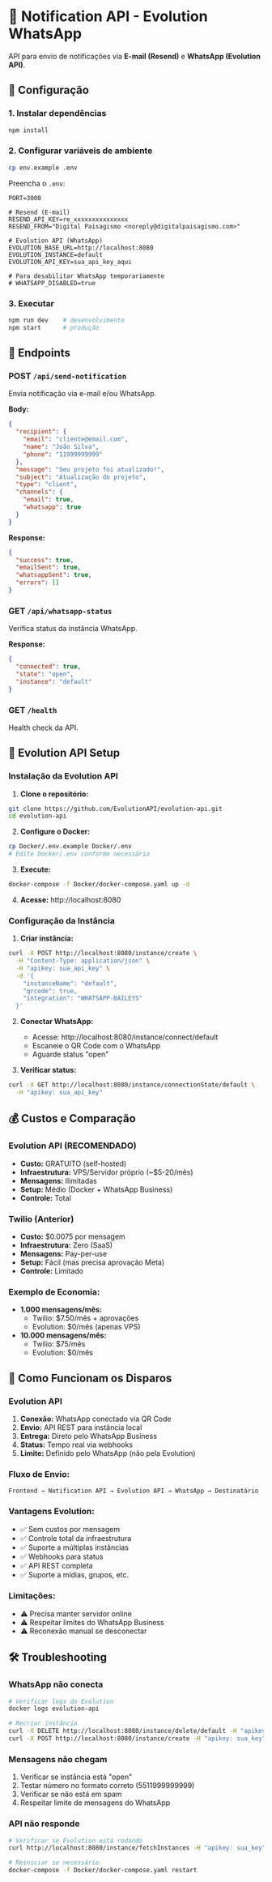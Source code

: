 # 📱 Notification API - Evolution WhatsApp

API para envio de notificações via **E-mail (Resend)** e **WhatsApp (Evolution API)**.

## 🚀 Configuração

### 1. Instalar dependências
```bash
npm install
```

### 2. Configurar variáveis de ambiente
```bash
cp env.example .env
```

Preencha o `.env`:
```env
PORT=3000

# Resend (E-mail)
RESEND_API_KEY=re_xxxxxxxxxxxxxxx
RESEND_FROM="Digital Paisagismo <noreply@digitalpaisagismo.com>"

# Evolution API (WhatsApp)
EVOLUTION_BASE_URL=http://localhost:8080
EVOLUTION_INSTANCE=default
EVOLUTION_API_KEY=sua_api_key_aqui

# Para desabilitar WhatsApp temporariamente
# WHATSAPP_DISABLED=true
```

### 3. Executar
```bash
npm run dev    # desenvolvimento
npm start      # produção
```

## 📡 Endpoints

### POST `/api/send-notification`
Envia notificação via e-mail e/ou WhatsApp.

**Body:**
```json
{
  "recipient": {
    "email": "cliente@email.com",
    "name": "João Silva", 
    "phone": "11999999999"
  },
  "message": "Seu projeto foi atualizado!",
  "subject": "Atualização do projeto",
  "type": "client",
  "channels": {
    "email": true,
    "whatsapp": true
  }
}
```

**Response:**
```json
{
  "success": true,
  "emailSent": true,
  "whatsappSent": true,
  "errors": []
}
```

### GET `/api/whatsapp-status`
Verifica status da instância WhatsApp.

**Response:**
```json
{
  "connected": true,
  "state": "open",
  "instance": "default"
}
```

### GET `/health`
Health check da API.

## 🔧 Evolution API Setup

### Instalação da Evolution API

1. **Clone o repositório:**
```bash
git clone https://github.com/EvolutionAPI/evolution-api.git
cd evolution-api
```

2. **Configure o Docker:**
```bash
cp Docker/.env.example Docker/.env
# Edite Docker/.env conforme necessário
```

3. **Execute:**
```bash
docker-compose -f Docker/docker-compose.yaml up -d
```

4. **Acesse:** http://localhost:8080

### Configuração da Instância

1. **Criar instância:**
```bash
curl -X POST http://localhost:8080/instance/create \
  -H "Content-Type: application/json" \
  -H "apikey: sua_api_key" \
  -d '{
    "instanceName": "default",
    "qrcode": true,
    "integration": "WHATSAPP-BAILEYS"
  }'
```

2. **Conectar WhatsApp:**
   - Acesse: http://localhost:8080/instance/connect/default
   - Escaneie o QR Code com o WhatsApp
   - Aguarde status "open"

3. **Verificar status:**
```bash
curl -X GET http://localhost:8080/instance/connectionState/default \
  -H "apikey: sua_api_key"
```

## 💰 Custos e Comparação

### Evolution API (RECOMENDADO)
- **Custo:** GRATUITO (self-hosted)
- **Infraestrutura:** VPS/Servidor próprio (~$5-20/mês)
- **Mensagens:** Ilimitadas
- **Setup:** Médio (Docker + WhatsApp Business)
- **Controle:** Total

### Twilio (Anterior)
- **Custo:** $0.0075 por mensagem
- **Infraestrutura:** Zero (SaaS)
- **Mensagens:** Pay-per-use
- **Setup:** Fácil (mas precisa aprovação Meta)
- **Controle:** Limitado

### Exemplo de Economia:
- **1.000 mensagens/mês:**
  - Twilio: $7.50/mês + aprovações
  - Evolution: $0/mês (apenas VPS)
- **10.000 mensagens/mês:**
  - Twilio: $75/mês
  - Evolution: $0/mês

## 🔄 Como Funcionam os Disparos

### Evolution API
1. **Conexão:** WhatsApp conectado via QR Code
2. **Envio:** API REST para instância local
3. **Entrega:** Direto pelo WhatsApp Business
4. **Status:** Tempo real via webhooks
5. **Limite:** Definido pelo WhatsApp (não pela Evolution)

### Fluxo de Envio:
```
Frontend → Notification API → Evolution API → WhatsApp → Destinatário
```

### Vantagens Evolution:
- ✅ Sem custos por mensagem
- ✅ Controle total da infraestrutura  
- ✅ Suporte a múltiplas instâncias
- ✅ Webhooks para status
- ✅ API REST completa
- ✅ Suporte a mídias, grupos, etc.

### Limitações:
- ⚠️ Precisa manter servidor online
- ⚠️ Respeitar limites do WhatsApp Business
- ⚠️ Reconexão manual se desconectar

## 🛠️ Troubleshooting

### WhatsApp não conecta
```bash
# Verificar logs da Evolution
docker logs evolution-api

# Recriar instância
curl -X DELETE http://localhost:8080/instance/delete/default -H "apikey: sua_key"
curl -X POST http://localhost:8080/instance/create -H "apikey: sua_key" -d '{"instanceName":"default"}'
```

### Mensagens não chegam
1. Verificar se instância está "open"
2. Testar número no formato correto (5511999999999)
3. Verificar se não está em spam
4. Respeitar limite de mensagens do WhatsApp

### API não responde
```bash
# Verificar se Evolution está rodando
curl http://localhost:8080/instance/fetchInstances -H "apikey: sua_key"

# Reiniciar se necessário
docker-compose -f Docker/docker-compose.yaml restart
``` 